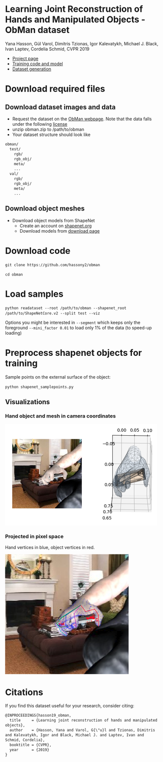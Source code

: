 # Learning Joint Reconstruction of Hands and Manipulated Objects - ObMan dataset

Yana Hasson, Gül Varol, Dimitris Tzionas, Igor Kalevatykh, Michael J. Black,  Ivan Laptev, Cordelia Schmid, CVPR 2019

- [Project page](https://hassony2.github.io/obman)
- [Training code and model](https://github.com/hassony2/obman_train)
- [Dataset generation](https://github.com/hassony2/obman_render)

# Download required files

## Download dataset images and data

- Request the dataset on the [ObMan webpage](https://www.di.ens.fr/willow/research/obman/data/). Note that the data falls under the following [license](https://www.di.ens.fr/willow/research/obman/data/license.html)
- unzip obman.zip to /path/to/obman
- Your dataset structure should look like

```
obman/
  test/
    rgb/
    rgb_obj/
    meta/
    ...
  val/
    rgb/
    rgb_obj/
    meta/
    ...
```

## Download object meshes

- Download object models from ShapeNet
  - Create an account on [shapenet.org](https://www.shapenet.org)
  - Download models from [download page](https://www.shapenet.org/download/shapenetcore)


# Download code

`git clone https://github.com/hassony2/obman`

`cd obman`

# Load samples

`python readataset --root /path/to/obman --shapenet_root /path/to/ShapeNetCore.v2 --split test --viz`

Options you might be interested in `--segment` which keeps only the foreground `--mini_factor 0.01` to load only 1% of the data (to speed-up loading)

# Preprocess shapenet objects for training

Sample points on the external surface of the object:

`python shapenet_samplepoints.py`

## Visualizations

### Hand object and mesh in camera coordinates

![image](assets/viz3d.png)

### Projected in pixel space

Hand vertices in blue, object vertices in red.

![image](assets/viz2d.png)


# Citations

If you find this dataset useful for your research, consider citing:

```
@INPROCEEDINGS{hasson19_obman,
  title     = {Learning joint reconstruction of hands and manipulated objects},
  author    = {Hasson, Yana and Varol, G{\"u}l and Tzionas, Dimitris and Kalevatykh, Igor and Black, Michael J. and Laptev, Ivan and Schmid, Cordelia},
  booktitle = {CVPR},
  year      = {2019}
}
```
